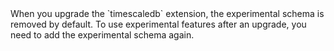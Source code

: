 <Highlight type="important">
When you upgrade the `timescaledb` extension, the experimental schema is removed
by default. To use experimental features after an upgrade, you need to add the
experimental schema again.
</Highlight>

